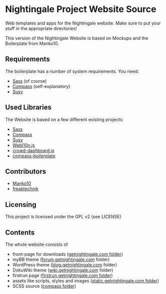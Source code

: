 # Nightingale Project Website Source

Web templates and apps for the Nightingale website. Make sure to put your stuff in the appropriate directories!

This version of the Nightingale Website is based on Mockups and the Boilerplate from Manko10.

## Requirements

The boilerplate has a number of system requirements. You need:

* [Sass](http://sass-lang.com/) (of course)
* [Compass](http://compass-style.org/) (self-explanatory)
* [Susy](http://susy.oddbird.net/)

## Used Libraries

The Website is based on a few different existing projects:

 * [Sass](http://sass-alng.com/)
 * [Compass](http://comapss-style.org/)
 * [Susy](http://susy.oddbird.net/)
 * [Webl10n.js](https://github.com/freaktechnik/webL10n)
 * [crowd-dashboard.js](https://github.com/freaktechnik/Crowd-Dashboard)
 * [compass-boilerplate](https://github.com/Manko10/compass-boilerplate)

## Contributors

 * [Manko10](https://github.com/Manko10)
 * [freaktechnik](https://github.com/freaktechnik)

## Licensing
This project is licensed under the GPL v2 (see LICENSE)

## Contents

The whole website consists of
 * front-page for downloads ([getnightingale.com folder](getnightingale.com/))
 * myBB theme ([forum.getnightingale.com](forum.getnightingale.com/) folder)
 * WordPress theme ([blog.getnightingale.com](blog.getnightingale.com/) folder)
 * DokuWiki theme ([wiki.getnightingale.com](wiki.getnightingale.com/) folder)
 * firstrun page ([firstrun.getnightingale.com folder](firtstrun.getnightingale.com/))
 * assets like scripts, styles and images ([static.getnightingale.com folder](static.getnightingale.com/))
 * SCSS source ([compass folder](compass/))